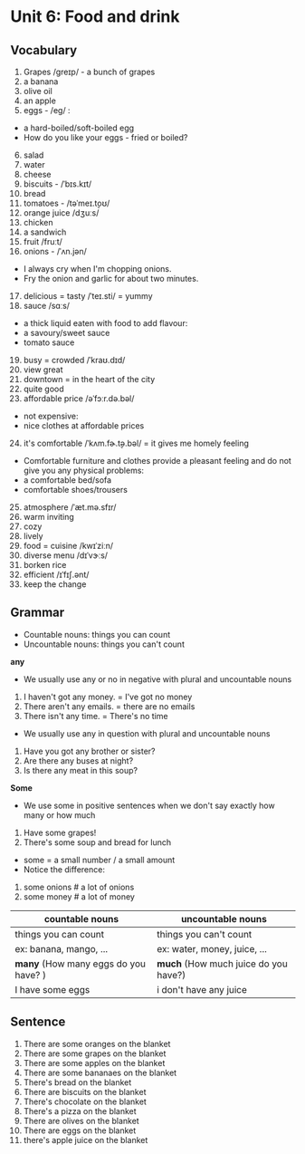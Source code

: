 # Unit 6: Food and drink

## Vocabulary

1. Grapes /ɡreɪp/ - a bunch of grapes
2. a banana
3. olive oil
4. an apple
5. eggs - /eɡ/ :

- a hard-boiled/soft-boiled egg
- How do you like your eggs - fried or boiled?

6. salad
7. water
8. cheese
9. biscuits - /ˈbɪs.kɪt/
10. bread
11. tomatoes - /təˈmeɪ.t̬oʊ/
12. orange juice /dʒuːs/
13. chicken
14. a sandwich
15. fruit /fruːt/
16. onions - /ˈʌn.jən/
- I always cry when I'm chopping onions.
- Fry the onion and garlic for about two minutes.

17. delicious = tasty /ˈteɪ.sti/ = yummy
18. sauce /sɑːs/ 
- a thick liquid eaten with food to add flavour:
- a savoury/sweet sauce
- tomato sauce

19. busy = crowded /ˈkraʊ.dɪd/
20. view great
21. downtown = in the heart of the city 
22. quite good
23. affordable price /əˈfɔːr.də.bəl/ 
- not expensive:
- nice clothes at affordable prices
24. it's comfortable /ˈkʌm.fɚ.t̬ə.bəl/ = it gives me homely feeling 
- Comfortable furniture and clothes provide a pleasant feeling and do not give you any physical problems:
- a comfortable bed/sofa
- comfortable shoes/trousers
25. atmosphere /ˈæt.mə.sfɪr/
26. warm inviting 
27. cozy
28. lively 
29. food = cuisine /kwɪˈziːn/
30. diverse menu /dɪˈvɝːs/
31. borken rice 
32. efficient /ɪˈfɪʃ.ənt/
33. keep the change 
## Grammar

- Countable nouns: things you can count
- Uncountable nouns: things you can't count

**any**

- We usually use any or no in negative with plural and uncountable nouns

1. I haven't got any money. = I've got no money
2. There aren't any emails. = there are no emails
3. There isn't any time. = There's no time

- We usually use any in question with plural and uncountable nouns

1. Have you got any brother or sister?
2. Are there any buses at night?
3. Is there any meat in this soup?

**Some**

- We use some in positive sentences when we don't say exactly how many or how much

1. Have some grapes!
2. There's some soup and bread for lunch

- some = a small number / a small amount
- Notice the difference:

1. some onions # a lot of onions
2. some money # a lot of money

| countable nouns                        | uncountable nouns                      |
| -------------------------------------- | -------------------------------------- |
| things you can count                   | things you can't count                 |
| ex: banana, mango, ...                 | ex: water, money, juice, ...           |
| **many** (How many eggs do you have? ) | **much** (How much juice do you have?) |
| I have some eggs                       | i don't have any juice                 |

## Sentence

1. There are some oranges on the blanket
2. There are some grapes on the blanket
3. There are some apples on the blanket
4. There are some bananaes on the blanket
5. There's bread on the blanket
6. There are biscuits on the blanket
7. There's chocolate on the blanket
8. There's a pizza on the blanket
9. There are olives on the blanket
10. There are eggs on the blanket
11. there's apple juice on the blanket
